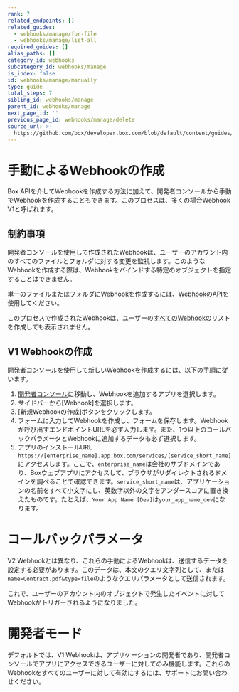 ```yaml
---
rank: 7
related_endpoints: []
related_guides:
  - webhooks/manage/for-file
  - webhooks/manage/list-all
required_guides: []
alias_paths: []
category_id: webhooks
subcategory_id: webhooks/manage
is_index: false
id: webhooks/manage/manually
type: guide
total_steps: 7
sibling_id: webhooks/manage
parent_id: webhooks/manage
next_page_id: ''
previous_page_id: webhooks/manage/delete
source_url: >-
  https://github.com/box/developer.box.com/blob/default/content/guides/webhooks/manage/manually.md
---
```

# 手動によるWebhookの作成

Box APIを介してWebhookを作成する方法に加えて、開発者コンソールから手動でWebhookを作成することもできます。このプロセスは、多くの場合Webhook V1と呼ばれます。

## 制約事項

開発者コンソールを使用して作成されたWebhookは、ユーザーのアカウント内のすべてのファイルとフォルダに対する変更を監視します。このようなWebhookを作成する際は、Webhookをバインドする特定のオブジェクトを指定することはできません。

単一のファイルまたはフォルダにWebhookを作成するには、[WebhookのAPI][create_webhook]を使用してください。

<Message type="warning">

このプロセスで作成されたWebhookは、ユーザーの[すべてのWebhook][list_webhooks]のリストを作成しても表示されません。

</Message>

## V1 Webhookの作成

[開発者コンソール][devconsole]を使用して新しいWebhookを作成するには、以下の手順に従います。

1. [開発者コンソール][devconsole]に移動し、Webhookを追加するアプリを選択します。
2. サイドバーから\[Webhook]を選択します。
3. \[新規Webhookの作成]ボタンをクリックします。
4. フォームに入力してWebhookを作成し、フォームを保存します。Webhookが呼び出すエンドポイントURLを必ず入力します。また、1つ以上のコールバックパラメータとWebhookに追加するデータも必ず選択します。
5. アプリのインストールURL `https://[enterprise_name].app.box.com/services/[service_short_name]`にアクセスします。ここで、`enterprise_name`は会社のサブドメインであり、Boxウェブアプリにアクセスして、ブラウザがリダイレクトされるドメインを調べることで確認できます。`service_short_name`は、アプリケーションの名前をすべて小文字にし、英数字以外の文字をアンダースコアに置き換えたものです。たとえば、`Your App Name [Dev]`は`your_app_name_dev`になります。

<Message type="warning">

# コールバックパラメータ

V2 Webhookとは異なり、これらの手動によるWebhookは、送信するデータを設定する必要があります。このデータは、本文のクエリ文字列として、または`name=Contract.pdf&type=file`のようなクエリパラメータとして送信されます。

</Message>

これで、ユーザーのアカウント内のオブジェクトで発生したイベントに対してWebhookがトリガーされるようになりました。

<Message type="error">

# 開発者モード

デフォルトでは、V1 Webhookは、アプリケーションの開発者であり、開発者コンソールでアプリにアクセスできるユーザーに対してのみ機能します。これらのWebhookをすべてのユーザーに対して有効にするには、サポートにお問い合わせください。

</Message>

[devconsole]: https://app.box.com/developers/console

[list_webhooks]: guide://webhooks/manage/list-all

[create_webhook]: guide://webhooks/manage/for-file
